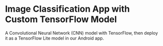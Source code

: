 # Image Classification App with Custom TensorFlow Model

A Convolutional Neural Network (CNN) model with TensorFlow, then deploy it as a TensorFlow Lite model in our Android app.


